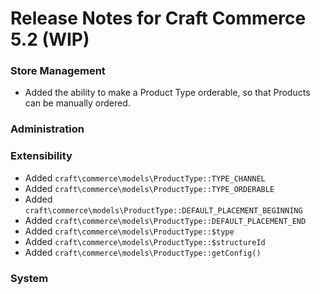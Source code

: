 # Release Notes for Craft Commerce 5.2 (WIP)

### Store Management

- Added the ability to make a Product Type orderable, so that Products can be manually ordered.

### Administration

### Extensibility

- Added `craft\commerce\models\ProductType::TYPE_CHANNEL`
- Added `craft\commerce\models\ProductType::TYPE_ORDERABLE`
- Added `craft\commerce\models\ProductType::DEFAULT_PLACEMENT_BEGINNING`
- Added `craft\commerce\models\ProductType::DEFAULT_PLACEMENT_END`
- Added `craft\commerce\models\ProductType::$type`
- Added `craft\commerce\models\ProductType::$structureId`
- Added `craft\commerce\models\ProductType::getConfig()`

### System
